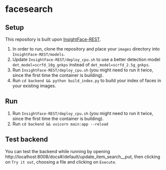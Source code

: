 # facesearch

## Setup
This repository is built upon [InsightFace-REST](https://github.com/SthPhoenix/InsightFace-REST).

1. In order to run, clone the repository and place your `images` directory into `InsightFace-REST/models`.
2. Update `InsightFace-REST/deploy_cpu.sh` to use a better detection model `det_model=scrfd_10g_gnkps` instead of `det_model=scrfd_2.5g_gnkps`.
3. Run `InsightFace-REST/deploy_cpu.sh` (you might need to run it twice, since the first time the container is building).
4. Run `cd backend && python build_index.py` to build your index of faces in your existing images.

## Run
1. Run `InsightFace-REST/deploy_cpu.sh` (you might need to run it twice, since the first time the container is building).
2. Run `cd backend && uvicorn main:app --reload`

## Test backend
You can test the backend while running by opening http://localhost:8008/docs#/default/update_item_search__put, then clicking on `Try it out`, choosing a file and clicking on `Execute`.